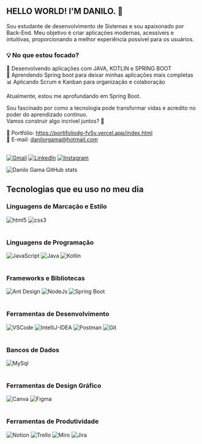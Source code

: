 ## HELLO WORLD! I'M DANILO. 🖖

Sou estudante de desenvolvimento de Sistemas e sou apaixonado por Back-End. Meu objetivo é criar aplicações modernas, acessíveis e intuitivas, proporcionando a melhor experiência possível para os usuários.

### 💡 No que estou focado?

🚀 Desenvolvendo aplicações com JAVA, KOTLIN e SPRING BOOT <br>
🎨 Aprendendo Spring boot para deixar minhas aplicações mais completas <br>
📊 Aplicando Scrum e Kanban para organização e colaboração <br>

Atualmente, estou me aprofundando em Spring Boot.

Sou fascinado por como a tecnologia pode transformar vidas e acredito no poder do aprendizado contínuo. <br>
Vamos construir algo incrível juntos? 🚀

📂 Portfólio: https://portifoliodg-fv5v.vercel.app/index.html <br>
📧 E-mail: danilorgama@hotmail.com <br>
<br>

[![Gmail](https://img.shields.io/badge/Gmail-D14836?style=for-the-badge&logo=gmail&logoColor=white)](https://mail.google.com/mail/u/0/#inbox)
[![LinkedIn](https://img.shields.io/badge/LinkedIn-0077B5?style=for-the-badge&logo=linkedin&logoColor=white)](https://linkedin.com/in/DaniloGamma/)
[![Instagram](https://img.shields.io/badge/Instagram-E4405F?style=for-the-badge&logo=instagram&logoColor=white)](https://www.instagram.com/danilo.gamma/)

![Danilo Gama GitHub stats](https://github-readme-stats.vercel.app/api?username=Danilo-Gama&show_icons=true&theme=radical)

## Tecnologias que eu uso no meu dia

### Linguagens de Marcação e Estilo
<div style="display: inline_block">
    <img alt="html5" src="https://img.shields.io/badge/HTML5-E34F26?style=for-the-badge&logo=html5&logoColor=white"/>
    <img alt="css3" src="https://img.shields.io/badge/CSS3-1572B6?style=for-the-badge&logo=css3&logoColor=white"/>
</div>
<br/>

### Linguagens de Programação
<div style="display: inline_block">
    <img alt="JavaScript" src="https://img.shields.io/badge/JavaScript-F7DF1E?style=for-the-badge&logo=javascript&logoColor=black"/>
    <img alt="Java" src="https://img.shields.io/badge/Java-ED8B00?style=for-the-badge&logo=openjdk&logoColor=white"/>
    <img alt="Kotlin" src="https://img.shields.io/badge/Kotlin-ED8B00?style=for-the-badge&logo=openjdk&logoColor=white"/>
</div>
<br>

### Frameworks e Bibliotecas
<div style="display: inline_block">
    <img alt="Ant Design" src="https://img.shields.io/badge/-AntDesign-%230170FE?style=for-the-badge&logo=ant-design&logoColor=white"/>
    <img alt="NodeJs" src="https://img.shields.io/badge/Node.js-43853D?style=for-the-badge&logo=node.js&logoColor=white"/>
    <img alt="Spring Boot" src="https://img.shields.io/badge/Spring-6DB33F?style=for-the-badge&logo=spring&logoColor=white"/>
</div>
<br/>

### Ferramentas de Desenvolvimento
<div style="display: inline_block">
    <img alt="VSCode" src="https://img.shields.io/badge/Visual_Studio_Code-0078D4?style=for-the-badge&logo=visual%20studio%20code&logoColor=white"/>
    <img alt="IntelliJ-IDEA" src="https://img.shields.io/badge/IntelliJ_IDEA-000000.svg?style=for-the-badge&logo=intellij-idea&logoColor=white"/>
    <img alt="Postman" src="https://img.shields.io/badge/Postman-FF6C37.svg?style=for-the-badge&logo=Postman&logoColor=white"/>
    <img alt="Git" src="https://img.shields.io/badge/GIT-E44C30?style=for-the-badge&logo=git&logoColor=white"/>
</div>
<br/>

### Bancos de Dados
<div style="display: inline_block">
    <img alt="MySql" src="https://img.shields.io/badge/MySQL-005C84?style=for-the-badge&logo=mysql&logoColor=white"/>
</div>
<br/>

### Ferramentas de Design Gráfico
<div style="display: inline_block">
    <img alt="Canva" src="https://img.shields.io/badge/Canva-%2300C4CC.svg?&style=for-the-badge&logo=Canva&logoColor=white"/>
    <img alt="Figma" src="https://img.shields.io/badge/Figma-F24E1E?style=for-the-badge&logo=figma&logoColor=white"/>
</div>
<br/>

### Ferramentas de Produtividade
<div style="display: inline_block">
    <img alt="Notion" src="https://img.shields.io/badge/Notion-000000?style=for-the-badge&logo=notion&logoColor=white"/>
    <img alt="Trello" src="https://img.shields.io/badge/Trello-0079BF?style=for-the-badge&logo=trello&logoColor=white"/>
     <img alt="Miro" src="https://img.shields.io/badge/Miro-F7C922?style=for-the-badge&logo=Miro&logoColor=050036"/>
    <img alt="Jira" src="https://img.shields.io/badge/Jira-0052CC?style=for-the-badge&logo=Jira&logoColor=white"/>
</div>
   
    
</div><br/>
